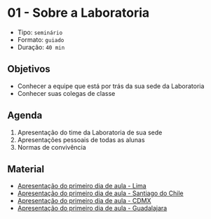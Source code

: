# 01 - Sobre a Laboratoria

* Tipo: `seminário`
* Formato: `guiado`
* Duração: `40 min`

## Objetivos

* Conhecer a equipe que está por trás da sua sede da Laboratoria
* Conhecer suas colegas de classe

## Agenda

1. Apresentação do time da Laboratoria de sua sede
2. Apresentações pessoais de todas as alunas
3. Normas de convivência

## Material

* [Apresentação do primeiro dia de aula - Lima](https://docs.google.com/presentation/d/1ap1wnPhHYHzyHIq2R64NyOGVzSwhVKxGBiHTCI7sU8E/edit#slide=id.g25358e699e_0_0)
* [Apresentação do primeiro dia de aula - Santiago do Chile](https://docs.google.com/presentation/d/1T9M6C37B4qHBhmwpOYa2XzvXY7aGlPnHDuYU2yx1HVA/edit#slide=id.g2691fab262_0_75)
* [Apresentação do primeiro dia de aula - CDMX](https://docs.google.com/presentation/d/1765Gjxz9PGziALsqRsXMT949y0fi2zf3bn48b9qR0-Q/edit#slide=id.g2620c69699_0_178)
* [Apresentação do primeiro dia de aula - Guadalajara](https://docs.google.com/presentation/d/1aA88IDyWVf5isqkkjQETBJVn6nbW_84BB6iyGhrzfuU/edit?usp=sharing)

